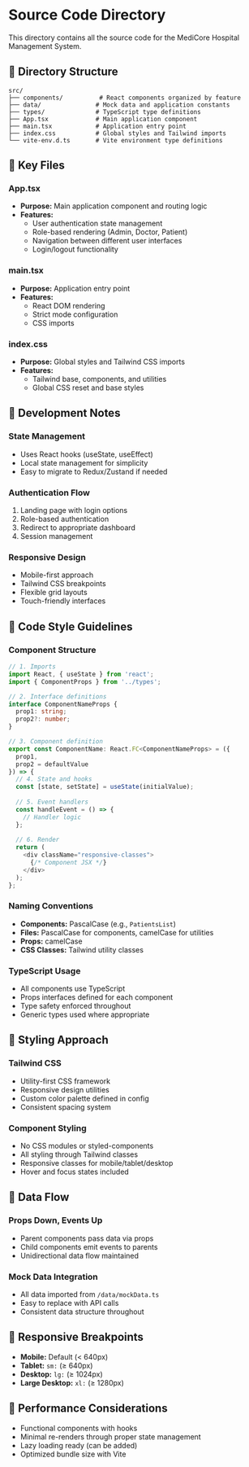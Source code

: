 # Source Code Directory

This directory contains all the source code for the MediCore Hospital Management System.

## 📁 **Directory Structure**

```
src/
├── components/          # React components organized by feature
├── data/               # Mock data and application constants
├── types/              # TypeScript type definitions
├── App.tsx             # Main application component
├── main.tsx            # Application entry point
├── index.css           # Global styles and Tailwind imports
└── vite-env.d.ts       # Vite environment type definitions
```

## 🧩 **Key Files**

### **App.tsx**
- **Purpose:** Main application component and routing logic
- **Features:** 
  - User authentication state management
  - Role-based rendering (Admin, Doctor, Patient)
  - Navigation between different user interfaces
  - Login/logout functionality

### **main.tsx**
- **Purpose:** Application entry point
- **Features:**
  - React DOM rendering
  - Strict mode configuration
  - CSS imports

### **index.css**
- **Purpose:** Global styles and Tailwind CSS imports
- **Features:**
  - Tailwind base, components, and utilities
  - Global CSS reset and base styles

## 🔧 **Development Notes**

### **State Management**
- Uses React hooks (useState, useEffect)
- Local state management for simplicity
- Easy to migrate to Redux/Zustand if needed

### **Authentication Flow**
1. Landing page with login options
2. Role-based authentication
3. Redirect to appropriate dashboard
4. Session management

### **Responsive Design**
- Mobile-first approach
- Tailwind CSS breakpoints
- Flexible grid layouts
- Touch-friendly interfaces

## 📝 **Code Style Guidelines**

### **Component Structure**
```typescript
// 1. Imports
import React, { useState } from 'react';
import { ComponentProps } from '../types';

// 2. Interface definitions
interface ComponentNameProps {
  prop1: string;
  prop2?: number;
}

// 3. Component definition
export const ComponentName: React.FC<ComponentNameProps> = ({ 
  prop1, 
  prop2 = defaultValue 
}) => {
  // 4. State and hooks
  const [state, setState] = useState(initialValue);
  
  // 5. Event handlers
  const handleEvent = () => {
    // Handler logic
  };
  
  // 6. Render
  return (
    <div className="responsive-classes">
      {/* Component JSX */}
    </div>
  );
};
```

### **Naming Conventions**
- **Components:** PascalCase (e.g., `PatientsList`)
- **Files:** PascalCase for components, camelCase for utilities
- **Props:** camelCase
- **CSS Classes:** Tailwind utility classes

### **TypeScript Usage**
- All components use TypeScript
- Props interfaces defined for each component
- Type safety enforced throughout
- Generic types used where appropriate

## 🎨 **Styling Approach**

### **Tailwind CSS**
- Utility-first CSS framework
- Responsive design utilities
- Custom color palette defined in config
- Consistent spacing system

### **Component Styling**
- No CSS modules or styled-components
- All styling through Tailwind classes
- Responsive classes for mobile/tablet/desktop
- Hover and focus states included

## 🔄 **Data Flow**

### **Props Down, Events Up**
- Parent components pass data via props
- Child components emit events to parents
- Unidirectional data flow maintained

### **Mock Data Integration**
- All data imported from `/data/mockData.ts`
- Easy to replace with API calls
- Consistent data structure throughout

## 📱 **Responsive Breakpoints**

- **Mobile:** Default (< 640px)
- **Tablet:** `sm:` (≥ 640px)
- **Desktop:** `lg:` (≥ 1024px)
- **Large Desktop:** `xl:` (≥ 1280px)

## 🚀 **Performance Considerations**

- Functional components with hooks
- Minimal re-renders through proper state management
- Lazy loading ready (can be added)
- Optimized bundle size with Vite